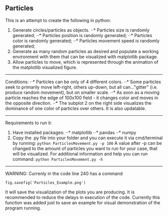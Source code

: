 ## Particles

This is an attempt to create the following in python:
1. Generate circles/particles as objects.
⋅⋅* Particles size is randomly generated;
⋅⋅* Particles position is randomly generated;
⋅⋅* Particles color is randomly generated;
⋅⋅* Particles movement speed is randomly generated;
2. Generate as many random particles as desired and populate a working environment with them that can be visualized with matplotlib package.
3. Allow particles to move, which is represented through the animation of the matplotlib visualized figure.

---
Conditions:
⋅⋅* Particles can be only of 4 different colors.
⋅⋅* Some particles seek to primarily move left-right, others up-down, but all can..."gitter" (i.e. produce random movement), but on smaller scale.
⋅⋅* As soon as a moving particle reaches the edge of $100$x$100$ field - it changes color and moves in the opposite direction.
⋅⋅* The subplot 2 on the right side visualizes the dominance of one color of particles over others. It is also updatable.

---
Requirements to run it:
1. Have installed packages:
⋅⋅* matplotlib
⋅⋅* pandas
⋅⋅* numpy
2. Copy the .py file into your folder and you can execute it via cmd/terminal by running:
`python ParticlesMovement.py -p 100`
A value after -p can be changed to the amount of particles you want to run for your case, that will be visualized. 
For additional information and help you can run command:
`python ParticlesMovement.py -h`

---
WARNING:
Currenly in the code line $240$ has a command

```{python}
fig.savefig('Particles_Example.png')
```

It will save the visualization of the plots you are producing. It is recommended to reduce the delays in execution of the code.
Currently this function was added just to save an example for visual demonstration of the program running.

